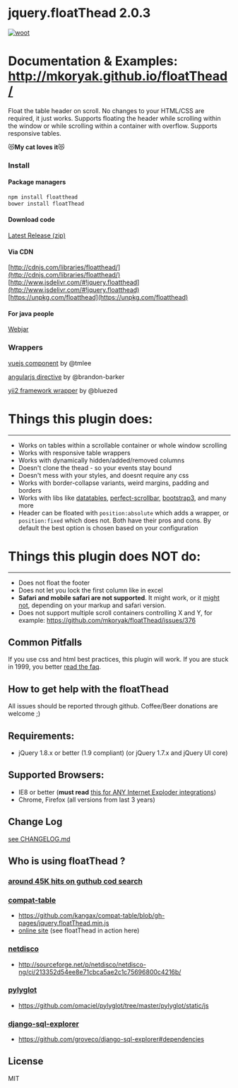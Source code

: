 jquery.floatThead 2.0.3
=================
[![woot](http://giant.gfycat.com/AnyGloriousAlpaca.gif "or just click")](http://mkoryak.github.io/floatThead/)

# Documentation & Examples: http://mkoryak.github.io/floatThead/

Float the table header on scroll. No changes to your HTML/CSS are required, it just works.
Supports floating the header while scrolling within the window or while scrolling within a container with overflow.
Supports responsive tables.


:heart_eyes_cat:**My cat loves it**:heart_eyes_cat:


### Install

#### Package managers
```bash
npm install floatthead
bower install floatThead
```
#### Download code
[Latest Release (zip)](https://github.com/mkoryak/floatThead/archive/2.0.3.zip)

#### Via CDN
[http://cdnjs.com/libraries/floatthead/](http://cdnjs.com/libraries/floatthead/)
[http://www.jsdelivr.com/#!jquery.floatthead](http://www.jsdelivr.com/#!jquery.floatthead)
[https://unpkg.com/floatthead](https://unpkg.com/floatthead)

#### For java people
[Webjar](https://github.com/webjars/floatThead)

### Wrappers
[vuejs component](https://github.com/tmlee/vue-floatThead) by @tmlee

[angularjs directive](https://github.com/brandon-barker/angular-floatThead) by @brandon-barker

[yii2 framework wrapper](https://github.com/bluezed/yii2-floatThead) by @bluezed

# Things this plugin does:
---------
-   Works on tables within a scrollable container or whole window scrolling
-   Works with responsive table wrappers
-   Works with dynamically hidden/added/removed columns
-   Doesn't clone the thead - so your events stay bound
-   Doesn't mess with your styles, and doesnt require any css
-   Works with border-collapse variants, weird margins, padding and borders
-   Works with libs like [datatables](http://datatables.net), [perfect-scrollbar](http://mkoryak.github.io/floatThead/examples/perfect-scrollbar/), [bootstrap3](http://mkoryak.github.io/floatThead/examples/bootstrap3/), and many more
-   Header can be floated with `position:absolute` which adds a wrapper, or `position:fixed` which does not. Both have their pros and cons. By default the best option is chosen based on your configuration


# Things this plugin does NOT do:
---------
-  Does not float the footer
-  Does not let you lock the first column like in excel
-  **Safari and mobile safari are not supported**. It might work, or it [might not](https://github.com/mkoryak/floatThead/issues/108), depending on your markup and safari version.
-  Does not support multiple scroll containers controlling X and Y, for example: https://github.com/mkoryak/floatThead/issues/376

Common Pitfalls
------
If you use css and html best practices, this plugin will work. If you are stuck in 1999, you better [read the faq](http://mkoryak.github.io/floatThead/faq/).

How to get help with the floatThead
------------
All issues should be reported through github. Coffee/Beer donations are welcome ;)

Requirements:
-------------

-   jQuery 1.8.x or better (1.9 compliant) (or jQuery 1.7.x and jQuery UI core)

Supported Browsers:
-------------
-   IE8 or better (**must read** [this for ANY Internet Exploder integrations](http://mkoryak.github.io/floatThead/examples/row-groups/))
-   Chrome, Firefox (all versions from last 3 years)


Change Log
----------
[see CHANGELOG.md](https://github.com/mkoryak/floatThead/blob/master/CHANGELOG.md)


## Who is using floatThead ?

### [around 45K hits on guthub cod search](https://github.com/search?q=floatThead&ref=reposearch&type=Code&utf8=%E2%9C%93)

### [compat-table](https://github.com/kangax/compat-table/) 
- https://github.com/kangax/compat-table/blob/gh-pages/jquery.floatThead.min.js
- [online site](http://kangax.github.io/compat-table/es6/) (see floatThead in action here)

### [netdisco](http://netdisco.org)
- http://sourceforge.net/p/netdisco/netdisco-ng/ci/213352d54ee8e71cbca5ae2c1c75696800c4216b/

### [pylyglot](https://github.com/omaciel/pylyglot)
- https://github.com/omaciel/pylyglot/tree/master/pylyglot/static/js

### [django-sql-explorer](https://github.com/groveco/django-sql-explorer)
- https://github.com/groveco/django-sql-explorer#dependencies


License
-------
MIT
